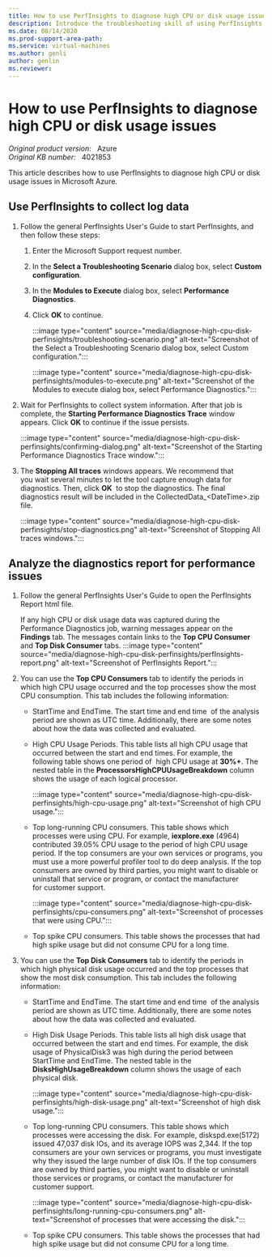 ```yaml
---
title: How to use PerfInsights to diagnose high CPU or disk usage issues
description: Introduce the troubleshooting skill of using PerfInsights to diagnose performance issues.
ms.date: 08/14/2020
ms.prod-support-area-path: 
ms.service: virtual-machines
ms.author: genli
author: genlin
ms.reviewer: 
---
```

# How to use PerfInsights to diagnose high CPU or disk usage issues

_Original product version:_ &nbsp; Azure  
_Original KB number:_ &nbsp; 4021853

This article describes how to use PerfInsights to diagnose high CPU or disk usage issues in Microsoft Azure.

## Use PerfInsights to collect log data

1. Follow the general PerfInsights User's Guide to start PerfInsights, and then follow these steps:

    1. Enter the Microsoft Support request number.
    2. In the **Select a Troubleshooting Scenario** dialog box, select **Custom configuration**.
    3. In the **Modules to Execute** dialog box, select **Performance Diagnostics**.
    4. Click **OK** to continue.

        :::image type="content" source="media/diagnose-high-cpu-disk-perfinsights/troubleshooting-scenario.png" alt-text="Screenshot of the Select a Troubleshooting Scenario dialog box, select Custom configuration.":::

        :::image type="content" source="media/diagnose-high-cpu-disk-perfinsights/modules-to-execute.png" alt-text="Screenshot of the Modules to execute dialog box, select Performance Diagnostics.":::

2. Wait for PerfInsights to collect system information. After that job is complete, the **Starting Performance Diagnostics Trace** window appears. Click **OK** to continue if the issue persists.

    :::image type="content" source="media/diagnose-high-cpu-disk-perfinsights/confirming-dialog.png" alt-text="Screenshot of the Starting Performance Diagnostics Trace window.":::

3. The **Stopping All traces** windows appears. We recommend that you wait several minutes to let the tool capture enough data for diagnostics. Then, click **OK**  to stop the diagnostics. The final diagnostics result will be included in the CollectedData_\<DateTime>.zip file.

    :::image type="content" source="media/diagnose-high-cpu-disk-perfinsights/stop-diagnostics.png" alt-text="Screenshot of Stopping All traces windows.":::

## Analyze the diagnostics report for performance issues

1. Follow the general PerfInsights User's Guide to open the PerfInsights Report html file.

    If any high CPU or disk usage data was captured during the Performance Diagnostics job, warning messages appear on the **Findings** tab. The messages contain links to the **Top CPU Consumer** and **Top Disk Consumer** tabs.
    :::image type="content" source="media/diagnose-high-cpu-disk-perfinsights/perfInsights-report.png" alt-text="Screenshot of PerfInsights Report.":::
2. You can use the **Top CPU Consumers** tab to identify the periods in which high CPU usage occurred and the top processes show the most CPU consumption. This tab includes the following information:

    - StartTime and EndTime. The start time and end time  of the analysis period are shown as UTC time. Additionally, there are some notes about how the data was collected and evaluated.
    - High CPU Usage Periods. This table lists all high CPU usage that occurred between the start and end times. For example, the following table shows one period of  high CPU usage at **30%+**. The nested table in the **ProcessorsHighCPUUsageBreakdown** column shows the usage of each logical processor.

        :::image type="content" source="media/diagnose-high-cpu-disk-perfinsights/high-cpu-usage.png" alt-text="Screenshot of high CPU usage.":::

    - Top long-running CPU consumers. This table shows which processes were using CPU. For example, **iexplore.exe** (4964) contributed 39.05% CPU usage to the period of high CPU usage period. If the top consumers are your own services or programs, you must use a more powerful profiler tool to do deep analysis. If the top consumers are owned by third parties, you might want to disable or uninstall that service or program, or contact the manufacturer for customer support.

        :::image type="content" source="media/diagnose-high-cpu-disk-perfinsights/cpu-consumers.png" alt-text="Screenshot of processes that were using CPU.":::

    - Top spike CPU consumers. This table shows the processes that had high spike usage but did not consume CPU for a long time.

3. You can use the **Top Disk Consumers** tab to identify the periods in which high physical disk usage occurred and the top processes that show the most disk consumption. This tab includes the following information:

    - StartTime and EndTime. The start time and end time  of the analysis period are shown as UTC time. Additionally, there are some notes about how the data was collected and evaluated.
    - High Disk Usage Periods. This table lists all high disk usage that occurred between the start and end times. For example, the disk usage of PhysicalDisk3 was high during the period between StartTime and EndTime. The nested table in the **DisksHighUsageBreakdown** column shows the usage of each physical disk.

        :::image type="content" source="media/diagnose-high-cpu-disk-perfinsights/high-disk-usage.png" alt-text="Screenshot of high disk usage.":::

    - Top long-running CPU consumers. This table shows which processes were accessing the disk. For example, diskspd.exe(5172) issued 47,037 disk IOs, and its average IOPS was 2,344. If the top consumers are your own services or programs, you must investigate why they issued the large number of disk IOs. If the top consumers are owned by third parties, you might want to disable or uninstall those services or programs, or contact the manufacturer for customer support.

        :::image type="content" source="media/diagnose-high-cpu-disk-perfinsights/long-running-cpu-consumers.png" alt-text="Screenshot of processes that were accessing the disk.":::

    - Top spike CPU consumers. This table shows the processes that had high spike usage but did not consume CPU for a long time.
